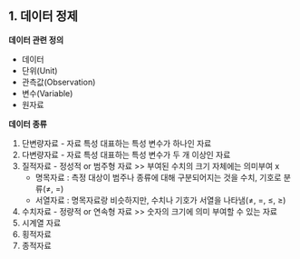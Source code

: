 ## 1. 데이터 정제



**데이터 관련 정의**

- 데이터
- 단위(Unit)
- 관측값(Observation)
- 변수(Variable)
- 원자료



**데이터 종류**

1. 단변량자료 - 자료 특성 대표하는 특성 변수가 하나인 자료
2. 다변량자료 - 자료 특성 대표하는 특성 변수가 두 개 이상인 자료
3. 질적자료 - 정성적 or 범주형 자료 >> 부여된 수치의 크기 자체에는 의미부여 x
   - 명목자료 : 측정 대상이 범주나 종류에 대해 구분되어지는 것을 수치, 기호로 분류(≠, =)
   - 서열자료 : 명목자료랑 비슷하지만, 수치나 기호가 서열을 나타냄(≠, =, ≤, ≥)
4. 수치자료 - 정량적 or 연속형 자료 >> 숫자의 크기에 의미 부여할 수 있는 자료
5. 시계열 자료
6. 횡적자료
7. 종적자료